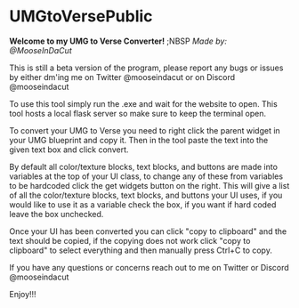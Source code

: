 # UMGtoVersePublic
**Welcome to my UMG to Verse Converter!** ;NBSP
*Made by: @MooseInDaCut*

This is still a beta version of the program, please report any bugs or issues by either dm'ing
me on Twitter @mooseindacut or on Discord @mooseindacut

To use this tool simply run the .exe and wait for the website to open.
This tool hosts a local flask server so make sure to keep the terminal open.

To convert your UMG to Verse you need to right click the parent widget in your UMG blueprint
and copy it. Then in the tool paste the text into the given text box and click convert.

By default all color/texture blocks, text blocks, and buttons are made into variables at the 
top of your UI class, to change any of these from variables to be hardcoded click the get 
widgets button on the right. This will give a list of all the color/texture blocks, text blocks,
and buttons your UI uses, if you would like to use it as a variable check the box, if you want
if hard coded leave the box unchecked.

Once your UI has been converted you can click "copy to clipboard" and the text should be copied,
if the copying does not work click "copy to clipboard" to select everything and then manually
press Ctrl+C to copy. 

If you have any questions or concerns reach out to me on Twitter or Discord @mooseindacut

Enjoy!!!
